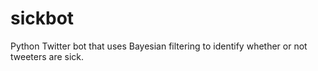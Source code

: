 sickbot
=======

Python Twitter bot that uses Bayesian filtering to identify whether or not tweeters are sick. 